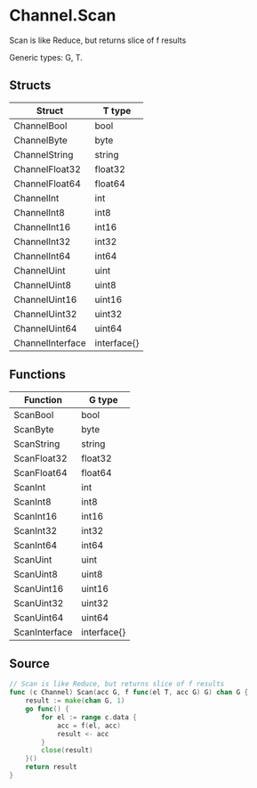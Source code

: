 # Channel.Scan

Scan is like Reduce, but returns slice of f results

Generic types: G, T.

## Structs

| Struct | T type |
| ------ | ------ |
| ChannelBool | bool |
| ChannelByte | byte |
| ChannelString | string |
| ChannelFloat32 | float32 |
| ChannelFloat64 | float64 |
| ChannelInt | int |
| ChannelInt8 | int8 |
| ChannelInt16 | int16 |
| ChannelInt32 | int32 |
| ChannelInt64 | int64 |
| ChannelUint | uint |
| ChannelUint8 | uint8 |
| ChannelUint16 | uint16 |
| ChannelUint32 | uint32 |
| ChannelUint64 | uint64 |
| ChannelInterface | interface{} |

## Functions

| Function | G type |
| -------- | ------ |
| ScanBool | bool |
| ScanByte | byte |
| ScanString | string |
| ScanFloat32 | float32 |
| ScanFloat64 | float64 |
| ScanInt | int |
| ScanInt8 | int8 |
| ScanInt16 | int16 |
| ScanInt32 | int32 |
| ScanInt64 | int64 |
| ScanUint | uint |
| ScanUint8 | uint8 |
| ScanUint16 | uint16 |
| ScanUint32 | uint32 |
| ScanUint64 | uint64 |
| ScanInterface | interface{} |

## Source

```go
// Scan is like Reduce, but returns slice of f results
func (c Channel) Scan(acc G, f func(el T, acc G) G) chan G {
	result := make(chan G, 1)
	go func() {
		for el := range c.data {
			acc = f(el, acc)
			result <- acc
		}
		close(result)
	}()
	return result
}
```


